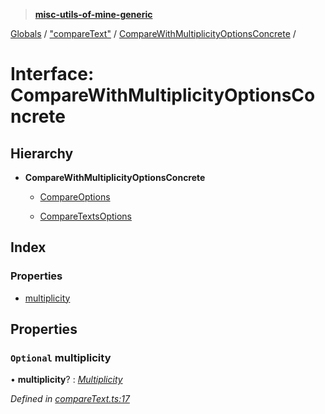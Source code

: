 > **[misc-utils-of-mine-generic](../README.md)**

[Globals](../globals.md) / ["compareText"](../modules/_comparetext_.md) / [CompareWithMultiplicityOptionsConcrete](_comparetext_.comparewithmultiplicityoptionsconcrete.md) /

# Interface: CompareWithMultiplicityOptionsConcrete

## Hierarchy

* **CompareWithMultiplicityOptionsConcrete**

  * [CompareOptions](_comparetext_.compareoptions.md)

  * [CompareTextsOptions](_comparetext_.comparetextsoptions.md)

## Index

### Properties

* [multiplicity](_comparetext_.comparewithmultiplicityoptionsconcrete.md#optional-multiplicity)

## Properties

### `Optional` multiplicity

• **multiplicity**? : *[Multiplicity](../modules/_comparetext_.md#multiplicity)*

*Defined in [compareText.ts:17](https://github.com/cancerberoSgx/misc-utils-of-mine/blob/ca10768/misc-utils-of-mine-generic/src/compareText.ts#L17)*